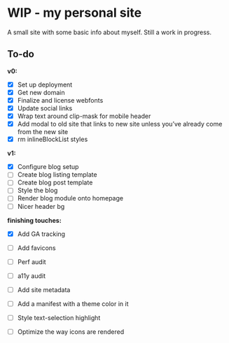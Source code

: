 # WIP - my personal site
A small site with some basic info about myself. Still a work in progress.

## To-do
**v0:**
* [x] Set up deployment
* [x] Get new domain
* [x] Finalize and license webfonts
* [x] Update social links
* [x] Wrap text around clip-mask for mobile header
* [x] Add modal to old site that links to new site unless you’ve already come from the new site
* [x] rm inlineBlockList styles

**v1:**
* [x] Configure blog setup
* [ ] Create blog listing template
* [ ] Create blog post template
* [ ] Style the blog
* [ ] Render blog module onto homepage
* [ ] Nicer header bg

**finishing touches:**
* [x] Add GA tracking
* [ ] Add favicons
* [ ] Perf audit
* [ ] a11y audit
* [ ] Add site metadata
* [ ] Add a manifest with a theme color in it
* [ ] Style text-selection highlight
* [ ] Optimize the way icons are rendered

